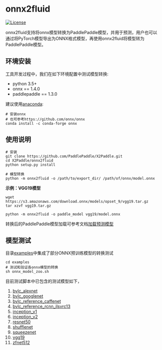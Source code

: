 # onnx2fluid

[![License](https://img.shields.io/badge/license-Apache%202-blue.svg)](LICENSE)

onnx2fluid支持将onnx模型转换为PaddlePaddle模型，并用于预测，用户也可以通过将PyTorch模型导出为ONNX格式模型，再使用onnx2fluid将模型转为PaddlePaddle模型。

## 环境安装

工具开发过程中，我们在如下环境配置中测试模型转换:

* python 3.5+
* onnx == 1.4.0
* paddlepaddle == 1.3.0

建议使用[anaconda](https://docs.anaconda.com/anaconda/install):

``` shell
# 安装onnx
# 也可参考https://github.com/onnx/onnx
conda install -c conda-forge onnx
```

## 使用说明
```shell
# 安装
git clone https://github.com/PaddlePaddle/X2Paddle.git
cd X2Paddle/onnx2fluid
python setup.py install

# 模型转换
python -m onnx2fluid -o /path/to/export_dir/ /path/of/onnx/model.onnx
```
**示例：VGG19模型**
```shell
wget https://s3.amazonaws.com/download.onnx/models/opset_9/vgg19.tar.gz
tar xzvf vgg19.tar.gz

python -m onnx2fluid -o paddle_model vgg19/model.onnx
```
转换后的PaddlePaddle模型加载可参考文档[加载预测模型](http://www.paddlepaddle.org/documentation/docs/zh/1.3/api_guides/low_level/inference.html#id4)

## 模型测试
目录[examples](examples)中集成了部分ONNX预训练模型的转换测试
```shell
cd examples
# 测试和验证各onnx模型的转换
sh onnx_model_zoo.sh
```
目前测试脚本中已包含的测试模型如下，  
1. [bvlc_alexnet](https://s3.amazonaws.com/download.onnx/models/opset_9/bvlc_alexnet.tar.gz)  
2. [bvlc_googlenet](https://s3.amazonaws.com/download.onnx/models/opset_9/bvlc_googlenet.tar.gz)  
3. [bvlc_reference_caffenet](https://s3.amazonaws.com/download.onnx/models/opset_9/bvlc_reference_caffenet.tar.gz)  
4. [bvlc_reference_rcnn_ilsvrc13](https://s3.amazonaws.com/download.onnx/models/opset_9/bvlc_reference_rcnn_ilsvrc13.tar.gz)  
5. [inception_v1](https://s3.amazonaws.com/download.onnx/models/opset_9/inception_v1.tar.gz)  
6. [inception_v2](https://s3.amazonaws.com/download.onnx/models/opset_9/inception_v2.tar.gz)  
7. [resnet50](https://s3.amazonaws.com/download.onnx/models/opset_9/resnet50.tar.gz)  
8. [shufflenet](https://s3.amazonaws.com/download.onnx/models/opset_9/shufflenet.tar.gz)  
9. [squeezenet](https://s3.amazonaws.com/download.onnx/models/opset_9/squeezenet.tar.gz)  
10. [vgg19](https://s3.amazonaws.com/download.onnx/models/opset_9/vgg19.tar.gz)  
11. [zfnet512](https://s3.amazonaws.com/download.onnx/models/opset_9/zfnet512.tar.gz)

